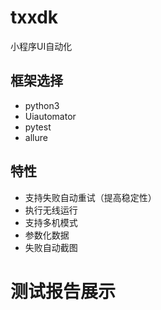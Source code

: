 # txxdk
小程序UI自动化

## 框架选择

- python3 
- Uiautomator
- pytest 
- allure

## 特性
- 支持失败自动重试（提高稳定性）
- 执行无线运行
- 支持多机模式
- 参数化数据
- 失败自动截图

# 测试报告展示
